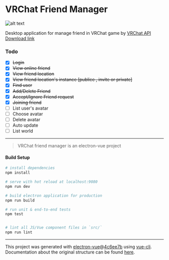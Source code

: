 # VRChat Friend Manager
![alt text](https://img.shields.io/badge/Version-0.1.0-brightgreen.svg "version 0.1.0")

Desktop application for manage friend in VRChat game by [VRChat API](https://vrchatapi.github.io/#/)
[Download link](https://goo.gl/nbvB6L)

### Todo

- [x] ~~Login~~
- [x] ~~View online friend~~
- [x] ~~View friend location~~
- [x] ~~View friend location's instance [publice , invite or private]~~
- [x] ~~Find user~~
- [x] ~~Add/Delete Friend~~
- [x] ~~Accept/Ignore Friend request~~
- [x] ~~Joining friend~~
- [ ] List user's avatar
- [ ] Choose avatar
- [ ] Delete avatar
- [ ] Auto update
- [ ] List world

___

> VRChat friend manager is an electron-vue project

#### Build Setup

``` bash
# install dependencies
npm install

# serve with hot reload at localhost:9080
npm run dev

# build electron application for production
npm run build

# run unit & end-to-end tests
npm test


# lint all JS/Vue component files in `src/`
npm run lint

```

---

This project was generated with [electron-vue](https://github.com/SimulatedGREG/electron-vue)@[4c6ee7b](https://github.com/SimulatedGREG/electron-vue/tree/4c6ee7bf4f9b4aa647a22ec1c1ca29c2e59c3645) using [vue-cli](https://github.com/vuejs/vue-cli). Documentation about the original structure can be found [here](https://simulatedgreg.gitbooks.io/electron-vue/content/index.html).
